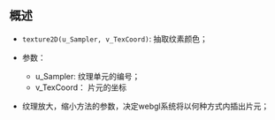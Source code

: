 ## 概述

* `texture2D(u_Sampler, v_TexCoord)`: 抽取纹素颜色；
* 参数：
  - u_Sampler: 纹理单元的编号；
  - v_TexCoord： 片元的坐标

* 纹理放大，缩小方法的参数，决定webgl系统将以何种方式内插出片元；